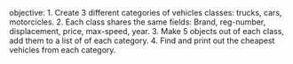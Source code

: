 objective:
	1. Create 3 different categories of vehicles classes: trucks, cars, motorcicles.
	2. Each class shares the same fields: Brand, reg-number, displacement, price, max-speed, year.
	3. Make 5 objects out of each class, add them to a list of of each category.
	4. Find and print out the cheapest vehicles from each category. 
